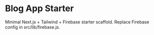 # Blog App Starter

Minimal Next.js + Tailwind + Firebase starter scaffold. Replace Firebase config in src/lib/firebase.js.
